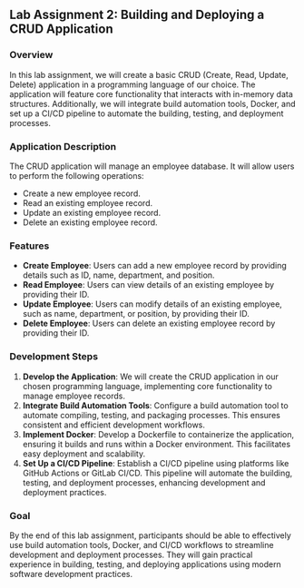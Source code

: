 ## Lab Assignment 2: Building and Deploying a CRUD Application

### Overview
In this lab assignment, we will create a basic CRUD (Create, Read, Update, Delete) application in a programming language of our choice. The application will feature core functionality that interacts with in-memory data structures. Additionally, we will integrate build automation tools, Docker, and set up a CI/CD pipeline to automate the building, testing, and deployment processes.

### Application Description
The CRUD application will manage an employee database. It will allow users to perform the following operations:
- Create a new employee record.
- Read an existing employee record.
- Update an existing employee record.
- Delete an existing employee record.

### Features
- **Create Employee**: Users can add a new employee record by providing details such as ID, name, department, and position.
- **Read Employee**: Users can view details of an existing employee by providing their ID.
- **Update Employee**: Users can modify details of an existing employee, such as name, department, or position, by providing their ID.
- **Delete Employee**: Users can delete an existing employee record by providing their ID.

### Development Steps
1. **Develop the Application**: We will create the CRUD application in our chosen programming language, implementing core functionality to manage employee records.
2. **Integrate Build Automation Tools**: Configure a build automation tool to automate compiling, testing, and packaging processes. This ensures consistent and efficient development workflows.
3. **Implement Docker**: Develop a Dockerfile to containerize the application, ensuring it builds and runs within a Docker environment. This facilitates easy deployment and scalability.
4. **Set Up a CI/CD Pipeline**: Establish a CI/CD pipeline using platforms like GitHub Actions or GitLab CI/CD. This pipeline will automate the building, testing, and deployment processes, enhancing development and deployment practices.

### Goal
By the end of this lab assignment, participants should be able to effectively use build automation tools, Docker, and CI/CD workflows to streamline development and deployment processes. They will gain practical experience in building, testing, and deploying applications using modern software development practices.
